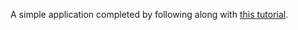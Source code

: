 A simple application completed by following along with [this tutorial](http://tonyspiro.com/building-a-simple-react-application-using-the-flux-pattern/).
